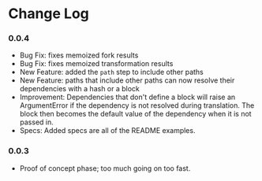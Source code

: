# Change Log

### 0.0.4

- Bug Fix: fixes memoized fork results
- Bug Fix: fixes memoized transformation results
- New Feature: added the `path` step to include other paths
- New Feature: paths that include other paths can now resolve their dependencies
  with a hash or a block
- Improvement: Dependencies that don't define a block will raise an
  ArgumentError if the dependency is not resolved during translation. The block
  then becomes the default value of the dependency when it is not passed in.
- Specs: Added specs are all of the README examples.


### 0.0.3

- Proof of concept phase; too much going on too fast.
